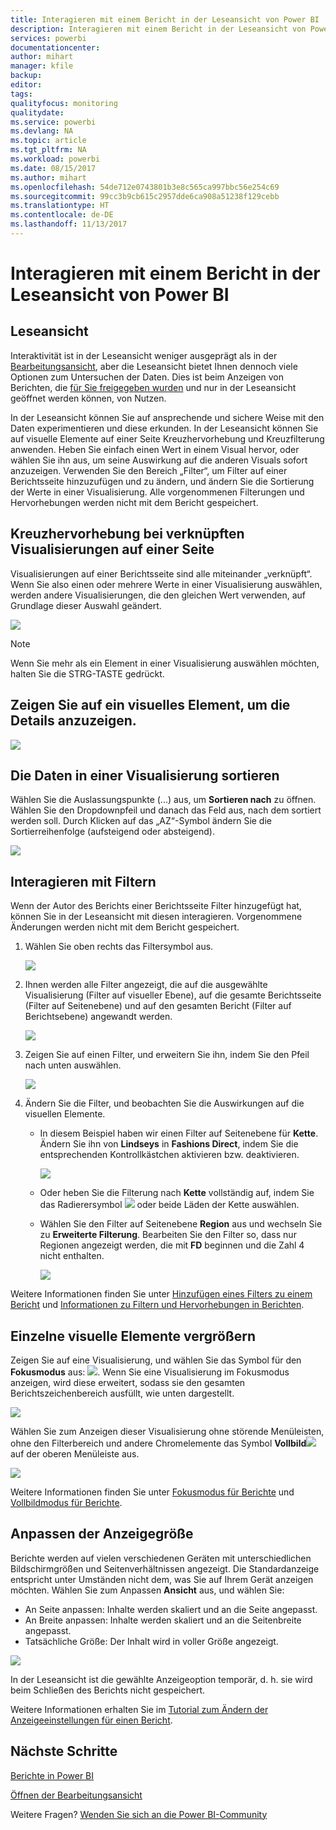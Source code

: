 ```yaml
---
title: Interagieren mit einem Bericht in der Leseansicht von Power BI
description: Interagieren mit einem Bericht in der Leseansicht von Power BI
services: powerbi
documentationcenter: 
author: mihart
manager: kfile
backup: 
editor: 
tags: 
qualityfocus: monitoring
qualitydate: 
ms.service: powerbi
ms.devlang: NA
ms.topic: article
ms.tgt_pltfrm: NA
ms.workload: powerbi
ms.date: 08/15/2017
ms.author: mihart
ms.openlocfilehash: 54de712e0743801b3e8c565ca997bbc56e254c69
ms.sourcegitcommit: 99cc3b9cb615c2957dde6ca908a51238f129cebb
ms.translationtype: HT
ms.contentlocale: de-DE
ms.lasthandoff: 11/13/2017
---
```

# <a name="interact-with-a-report-in-reading-view-in-power-bi"></a>Interagieren mit einem Bericht in der Leseansicht von Power BI
## <a name="reading-view"></a>Leseansicht
Interaktivität ist in der Leseansicht weniger ausgeprägt als in der [Bearbeitungsansicht](service-interact-with-a-report-in-editing-view.md), aber die Leseansicht bietet Ihnen dennoch viele Optionen zum Untersuchen der Daten. Dies ist beim Anzeigen von Berichten, die [für Sie freigegeben wurden](service-share-dashboards.md) und nur in der Leseansicht geöffnet werden können, von Nutzen.

In der Leseansicht können Sie auf ansprechende und sichere Weise mit den Daten experimentieren und diese erkunden. In der Leseansicht können Sie auf visuelle Elemente auf einer Seite Kreuzhervorhebung und Kreuzfilterung anwenden.  Heben Sie einfach einen Wert in einem Visual hervor, oder wählen Sie ihn aus, um seine Auswirkung auf die anderen Visuals sofort anzuzeigen. Verwenden Sie den Bereich „Filter“, um Filter auf einer Berichtsseite hinzuzufügen und zu ändern, und ändern Sie die Sortierung der Werte in einer Visualisierung. Alle vorgenommenen Filterungen und Hervorhebungen werden nicht mit dem Bericht gespeichert.

## <a name="cross-highlight-the-related-visualizations-on-a-page"></a>Kreuzhervorhebung bei verknüpften Visualisierungen auf einer Seite
Visualisierungen auf einer Berichtsseite sind alle miteinander „verknüpft“.  Wenn Sie also einen oder mehrere Werte in einer Visualisierung auswählen, werden andere Visualisierungen, die den gleichen Wert verwenden, auf Grundlage dieser Auswahl geändert.

![](media/service-interact-with-a-report-in-reading-view/pagefilter3b.gif)

> [!NOTE]
> Wenn Sie mehr als ein Element in einer Visualisierung auswählen möchten, halten Sie die STRG-TASTE gedrückt.
> 
> 

## <a name="hover-over-visual-elements-to-see-the-details"></a>Zeigen Sie auf ein visuelles Element, um die Details anzuzeigen.
![](media/service-interact-with-a-report-in-reading-view/amarillachart.png)

## <a name="sort-the-data-in-a-visualization"></a>Die Daten in einer Visualisierung sortieren
Wählen Sie die Auslassungspunkte (...) aus, um **Sortieren nach** zu öffnen. Wählen Sie den Dropdownpfeil und danach das Feld aus, nach dem sortiert werden soll. Durch Klicken auf das „AZ“-Symbol ändern Sie die Sortierreihenfolge (aufsteigend oder absteigend). 

![](media/service-interact-with-a-report-in-reading-view/pbi_changechartsort.gif) 

## <a name="interact-with-filters"></a>Interagieren mit Filtern
Wenn der Autor des Berichts einer Berichtsseite Filter hinzugefügt hat, können Sie in der Leseansicht mit diesen interagieren. Vorgenommene Änderungen werden nicht mit dem Bericht gespeichert.

1. Wählen Sie oben rechts das Filtersymbol aus.
   
   ![](media/service-interact-with-a-report-in-reading-view/filters.png)  
2. Ihnen werden alle Filter angezeigt, die auf die ausgewählte Visualisierung (Filter auf visueller Ebene), auf die gesamte Berichtsseite (Filter auf Seitenebene) und auf den gesamten Bericht (Filter auf Berichtsebene) angewandt werden.
   
   ![](media/service-interact-with-a-report-in-reading-view/power-bi-reading-filters.png)
3. Zeigen Sie auf einen Filter, und erweitern Sie ihn, indem Sie den Pfeil nach unten auswählen.
   
   ![](media/service-interact-with-a-report-in-reading-view/power-bi-expan-filter.png)
4. Ändern Sie die Filter, und beobachten Sie die Auswirkungen auf die visuellen Elemente.  
   
   * In diesem Beispiel haben wir einen Filter auf Seitenebene für **Kette**. Ändern Sie ihn von **Lindseys** in **Fashions Direct**, indem Sie die entsprechenden Kontrollkästchen aktivieren bzw. deaktivieren.
     
     ![](media/service-interact-with-a-report-in-reading-view/power-bi-filter-chain.png)
   * Oder heben Sie die Filterung nach **Kette** vollständig auf, indem Sie das Radierersymbol ![](media/service-interact-with-a-report-in-reading-view/power-bi-eraser-icon.png) oder beide Läden der Kette auswählen.
   * Wählen Sie den Filter auf Seitenebene **Region** aus und wechseln Sie zu **Erweiterte Filterung**. Bearbeiten Sie den Filter so, dass nur Regionen angezeigt werden, die mit **FD** beginnen und die Zahl 4 nicht enthalten.
     
     ![](media/service-interact-with-a-report-in-reading-view/power-bi-advanced-filter.png)

Weitere Informationen finden Sie unter [Hinzufügen eines Filters zu einem Bericht](power-bi-report-add-filter.md) und [Informationen zu Filtern und Hervorhebungen in Berichten](power-bi-reports-filters-and-highlighting.md).

## <a name="zoom-in-on-individual-visuals"></a>Einzelne visuelle Elemente vergrößern
Zeigen Sie auf eine Visualisierung, und wählen Sie das Symbol für den **Fokusmodus** aus: ![](media/service-interact-with-a-report-in-reading-view/pbi_popouticon.jpg). Wenn Sie eine Visualisierung im Fokusmodus anzeigen, wird diese erweitert, sodass sie den gesamten Berichtszeichenbereich ausfüllt, wie unten dargestellt.

![](media/service-interact-with-a-report-in-reading-view/powerbi-focus-mode.png)

Wählen Sie zum Anzeigen dieser Visualisierung ohne störende Menüleisten, ohne den Filterbereich und andere Chromelemente das Symbol **Vollbild**![](media/service-interact-with-a-report-in-reading-view/power-bi-focus-icon.png) auf der oberen Menüleiste aus.

![](media/service-interact-with-a-report-in-reading-view/power-bi-full-screen.png)

Weitere Informationen finden Sie unter [Fokusmodus für Berichte](service-focus-mode.md) und [Vollbildmodus für Berichte](service-fullscreen-mode.md).

## <a name="adjust-the-display-dimensions"></a>Anpassen der Anzeigegröße
Berichte werden auf vielen verschiedenen Geräten mit unterschiedlichen Bildschirmgrößen und Seitenverhältnissen angezeigt.  Die Standardanzeige entspricht unter Umständen nicht dem, was Sie auf Ihrem Gerät anzeigen möchten.  Wählen Sie zum Anpassen **Ansicht** aus, und wählen Sie:

* An Seite anpassen: Inhalte werden skaliert und an die Seite angepasst.
* An Breite anpassen: Inhalte werden skaliert und an die Seitenbreite angepasst.
* Tatsächliche Größe: Der Inhalt wird in voller Größe angezeigt.  

![](media/service-interact-with-a-report-in-reading-view/power-bi-view.png)

  In der Leseansicht ist die gewählte Anzeigeoption temporär, d. h. sie wird beim Schließen des Berichts nicht gespeichert.

  Weitere Informationen erhalten Sie im [Tutorial zum Ändern der Anzeigeeinstellungen für einen Bericht](power-bi-change-report-display-settings.md).

## <a name="next-steps"></a>Nächste Schritte
[Berichte in Power BI](service-reports.md)

[Öffnen der Bearbeitungsansicht](service-reading-view-and-editing-view.md)

Weitere Fragen? [Wenden Sie sich an die Power BI-Community](http://community.powerbi.com/)

